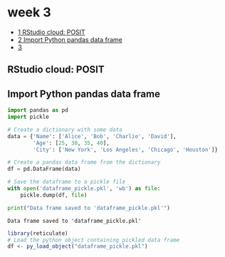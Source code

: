 # week 3

- [<span class="toc-section-number">1</span> RStudio cloud:
  POSIT](#rstudio-cloud-posit)
- [<span class="toc-section-number">2</span> Import Python pandas data
  frame](#import-python-pandas-data-frame)
- [<span class="toc-section-number">3</span> ](#section)

## RStudio cloud: POSIT

## Import Python pandas data frame

``` python
import pandas as pd
import pickle

# Create a dictionary with some data
data = {'Name': ['Alice', 'Bob', 'Charlie', 'David'],
        'Age': [25, 30, 35, 40],
        'City': ['New York', 'Los Angeles', 'Chicago', 'Houston']}

# Create a pandas data frame from the dictionary
df = pd.DataFrame(data)

# Save the dataframe to a pickle file
with open('dataframe_pickle.pkl', 'wb') as file:
    pickle.dump(df, file)

print("Data frame saved to 'dataframe_pickle.pkl'")
```

    Data frame saved to 'dataframe_pickle.pkl'

``` r
library(reticulate)
# Load the python object containing pickled data frame
df <- py_load_object("dataframe_pickle.pkl")
```

## 
